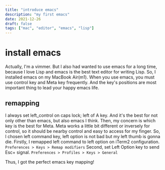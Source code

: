 ```yaml
---
title: "introduce emacs"
description: "my first emacs"
date: 2021-12-26
draft: false
tags: ["mac", "editor", "emacs", "lisp"]
---
```

# install emacs
 Actually, I'm a vimmer.
But I also had wanted to use emacs for a long time, because I love Lisp and emacs is the best text editor for writing Lisp.
So, I installed emacs on my MacBook Air(m1).
When you use emacs, you must use control key and Meta key frequently.
And the key's positions are most important thing to lead your happy emacs life.

## remapping
 I always set left_control on caps lock; left of A key.
And it's the best for not only other than emacs,  but also emacs I think.
Then, my concern is which key is the best for Meta.
Meta works a little bit different or inversely for control, so it should be nearby control and easy to access for my finger.
So, I chosen left command key, left option is not bad but my left thumb is gonna die.
 Firstly, I remapped left command to left option on iTerm2 configuration.
`Preferences > Keys > Remap modifiers`
Second, set Left Option key to send Esc+ signal.
`Preferences > Profiles > Keys > General`

Thus, I got the perfect emacs key mapping!


